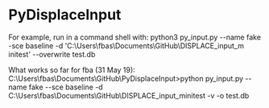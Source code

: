 # PyDisplaceInput

For example, run in a command shell with:
python3 py_input.py --name fake -sce baseline -d 'C:\Users\fbas\Documents\GitHub\DISPLACE_input_m
initest' --overwrite test.db

What works so far for fba (31 May 19):
C:\Users\fbas\Documents\GitHub\PyDisplaceInput>python py_input.py --name fake --sce baseline -d C:\Users\fbas\Documents\GitHub\DISPLACE_input_minitest -v -o test.db
